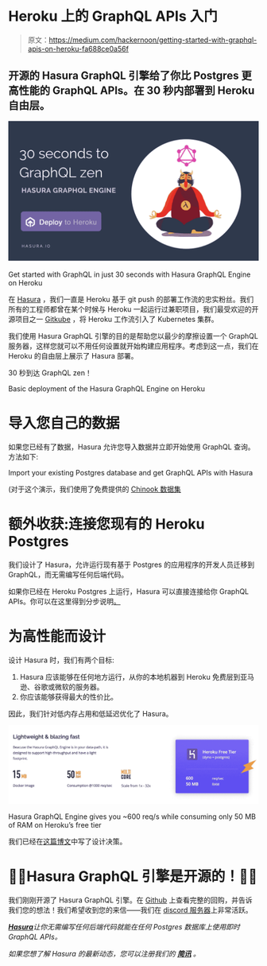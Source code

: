 # Heroku 上的 GraphQL APIs 入门

> 原文：<https://medium.com/hackernoon/getting-started-with-graphql-apis-on-heroku-fa688ce0a56f>

## 开源的 Hasura GraphQL 引擎给了你比 Postgres 更高性能的 GraphQL APIs。在 30 秒内部署到 Heroku 自由层。

![](img/13adde4e44c0678699fe44863c692ab1.png)

Get started with GraphQL in just 30 seconds with Hasura GraphQL Engine on Heroku

在 [Hasura](http://hasura.io) ，我们一直是 Heroku 基于 git push 的部署工作流的忠实粉丝。我们所有的工程师都曾在某个时候与 Heroku 一起运行过兼职项目，我们最受欢迎的开源项目之一 [Gitkube](http://gitkube.sh) ，将 Heroku 工作流引入了 Kubernetes 集群。

我们使用 Hasura GraphQL 引擎的目的是帮助您以最少的摩擦设置一个 GraphQL 服务器，这样您就可以不用任何设置就开始构建应用程序。考虑到这一点，我们在 Heroku 的自由层上展示了 Hasura 部署。

30 秒到达 GraphQL zen！

Basic deployment of the Hasura GraphQL Engine on Heroku

# 导入您自己的数据

如果您已经有了数据，Hasura 允许您导入数据并立即开始使用 GraphQL 查询。方法如下:

Import your existing Postgres database and get GraphQL APIs with Hasura

(对于这个演示，我们使用了免费提供的 [Chinook 数据集](http://schemaspy.org/sample/relationships.html)

# 额外收获:连接您现有的 Heroku Postgres

我们设计了 Hasura，允许运行现有基于 Postgres 的应用程序的开发人员迁移到 GraphQL，而无需编写任何后端代码。

如果你已经在 Heroku Postgres 上运行，Hasura 可以直接连接给你 GraphQL APIs。你可以在这里得到分步说明[。](https://docs.hasura.io/1.0/graphql/manual/deployment/heroku/using-existing-heroku-database.html)

# 为高性能而设计

设计 Hasura 时，我们有两个目标:

1.  Hasura 应该能够在任何地方运行，从你的本地机器到 Heroku 免费层到亚马逊、谷歌或微软的服务器。
2.  你应该能够获得最大的性价比。

因此，我们针对低内存占用和低延迟优化了 Hasura。

![](img/0e345a84eb8cc211727f65bbbc92b2ac.png)

Hasura GraphQL Engine gives you ~600 req/s while consuming only 50 MB of RAM on Heroku’s free tier

我们已经在[这篇博文](https://blog.hasura.io/architecture-of-a-high-performance-graphql-to-sql-server-58d9944b8a87)中写了设计决策。

# 🎉🎉Hasura GraphQL 引擎是开源的！🎉🎉

我们刚刚开源了 Hasura GraphQL 引擎。在 [Github](https://github.com/hasura/graphql-engine) 上查看完整的回购，并告诉我们您的想法！我们希望收到您的来信——我们在 [discord 服务器](https://discord.gg/vBPpJkS)上非常活跃。

[***Hasura***](https://goo.gl/fR68ep)*让你无需编写任何后端代码就能在任何 Postgres 数据库上使用即时 GraphQL APIs。*

*如果您想了解 Hasura 的最新动态，您可以注册我们的* [***简讯***](http://eepurl.com/dzefQj) *。*